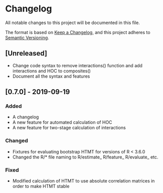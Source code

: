 # Changelog
All notable changes to this project will be documented in this file.

The format is based on [Keep a Changelog](https://keepachangelog.com/en/1.0.0/),
and this project adheres to [Semantic Versioning](https://semver.org/spec/v2.0.0.html).

## [Unreleased]
- Change code syntax to remove interactions() function and add interactions and HOC to composites()
- Document all the syntax and features

## [0.7.0] - 2019-09-19
### Added
- A changelog
- A new feature for automated calculation of HOC
- A new feature for two-stage calculation of interactions

### Changed
- Fixtures for evaluating bootstrap HTMT for versions of R < 3.6.0
- Changed the R/* file naming to R/estimate_ R/feature_ R/evaluate_ etc.

### Fixed
- Modified calculation of HTMT to use absolute correlation matrices in order to make HTMT stable
